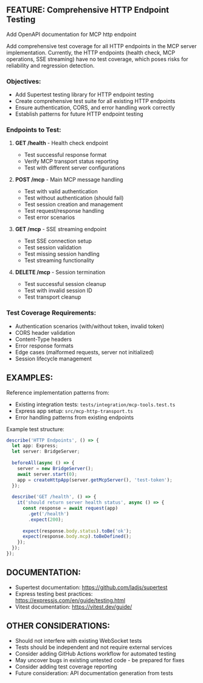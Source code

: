 ## FEATURE: Comprehensive HTTP Endpoint Testing
Add OpenAPI documentation for MCP http endpoint

Add comprehensive test coverage for all HTTP endpoints in the MCP server implementation. Currently, the HTTP endpoints (health check, MCP operations, SSE streaming) have no test coverage, which poses risks for reliability and regression detection.

### Objectives:
- Add Supertest testing library for HTTP endpoint testing
- Create comprehensive test suite for all existing HTTP endpoints
- Ensure authentication, CORS, and error handling work correctly
- Establish patterns for future HTTP endpoint testing

### Endpoints to Test:
1. **GET /health** - Health check endpoint
   - Test successful response format
   - Verify MCP transport status reporting
   - Test with different server configurations

2. **POST /mcp** - Main MCP message handling
   - Test with valid authentication
   - Test without authentication (should fail)
   - Test session creation and management
   - Test request/response handling
   - Test error scenarios

3. **GET /mcp** - SSE streaming endpoint
   - Test SSE connection setup
   - Test session validation
   - Test missing session handling
   - Test streaming functionality

4. **DELETE /mcp** - Session termination
   - Test successful session cleanup
   - Test with invalid session ID
   - Test transport cleanup

### Test Coverage Requirements:
- Authentication scenarios (with/without token, invalid token)
- CORS header validation
- Content-Type headers
- Error response formats
- Edge cases (malformed requests, server not initialized)
- Session lifecycle management

## EXAMPLES:
Reference implementation patterns from:
- Existing integration tests: `tests/integration/mcp-tools.test.ts`
- Express app setup: `src/mcp-http-transport.ts`
- Error handling patterns from existing endpoints

Example test structure:
```typescript
describe('HTTP Endpoints', () => {
  let app: Express;
  let server: BridgeServer;
  
  beforeAll(async () => {
    server = new BridgeServer();
    await server.start(0);
    app = createHttpApp(server.getMcpServer(), 'test-token');
  });
  
  describe('GET /health', () => {
    it('should return server health status', async () => {
      const response = await request(app)
        .get('/health')
        .expect(200);
      
      expect(response.body.status).toBe('ok');
      expect(response.body.mcp).toBeDefined();
    });
  });
});
```

## DOCUMENTATION:
- Supertest documentation: https://github.com/ladjs/supertest
- Express testing best practices: https://expressjs.com/en/guide/testing.html
- Vitest documentation: https://vitest.dev/guide/

## OTHER CONSIDERATIONS:
- Should not interfere with existing WebSocket tests
- Tests should be independent and not require external services
- Consider adding GitHub Actions workflow for automated testing
- May uncover bugs in existing untested code - be prepared for fixes
- Consider adding test coverage reporting
- Future consideration: API documentation generation from tests